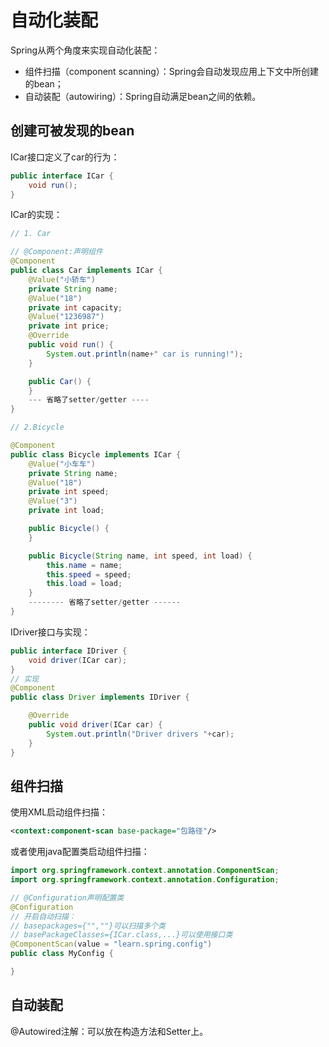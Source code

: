 # 自动化装配

Spring从两个角度来实现自动化装配：

- 组件扫描（component scanning）：Spring会自动发现应用上下文中所创建 的bean；
- 自动装配（autowiring）：Spring自动满足bean之间的依赖。

## 创建可被发现的bean

ICar接口定义了car的行为：

```java
public interface ICar {
    void run();
}
```

ICar的实现：

```java
// 1. Car

// @Component:声明组件
@Component
public class Car implements ICar {
    @Value("小轿车")
    private String name;
    @Value("18")
    private int capacity;
    @Value("1236987")
    private int price;
    @Override
    public void run() {
        System.out.println(name+" car is running!");
    }

    public Car() {
    }
    --- 省略了setter/getter ----
}    

// 2.Bicycle

@Component
public class Bicycle implements ICar {
    @Value("小车车")
    private String name;
    @Value("18")
    private int speed;
    @Value("3")
    private int load;

    public Bicycle() {
    }

    public Bicycle(String name, int speed, int load) {
        this.name = name;
        this.speed = speed;
        this.load = load;
    }
    -------- 省略了setter/getter ------
}
```

IDriver接口与实现：

```java
public interface IDriver {
    void driver(ICar car);
}
// 实现
@Component
public class Driver implements IDriver {

    @Override
    public void driver(ICar car) {
        System.out.println("Driver drivers "+car);
    }
}
```

## 组件扫描

使用XML启动组件扫描：

```xml
<context:component-scan base-package="包路径"/>
```

或者使用java配置类启动组件扫描：

```java
import org.springframework.context.annotation.ComponentScan;
import org.springframework.context.annotation.Configuration;

// @Configuration声明配置类
@Configuration
// 开启自动扫描：
// basepackages={"",""}可以扫描多个类
// basePackageClasses={ICar.class,...}可以使用接口类
@ComponentScan(value = "learn.spring.config")
public class MyConfig {

}
```

## 自动装配

@Autowired注解：可以放在构造方法和Setter上。
